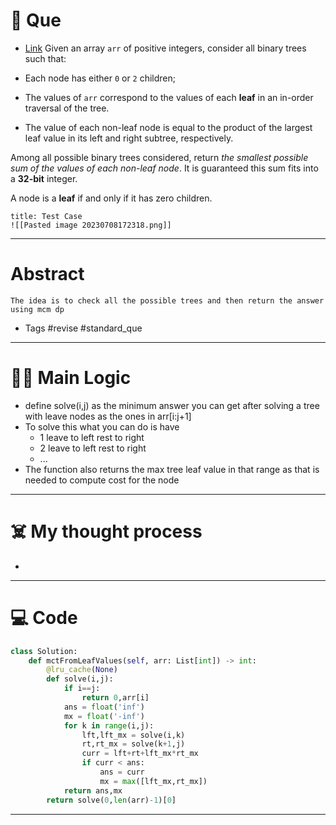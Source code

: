 # 🧩 Que
- [Link](https://leetcode.com/problems/minimum-cost-tree-from-leaf-values/)
Given an array `arr` of positive integers, consider all binary trees such that:

- Each node has either `0` or `2` children;
- The values of `arr` correspond to the values of each **leaf** in an in-order traversal of the tree.
- The value of each non-leaf node is equal to the product of the largest leaf value in its left and right subtree, respectively.

Among all possible binary trees considered, return _the smallest possible sum of the values of each non-leaf node_. It is guaranteed this sum fits into a **32-bit** integer.

A node is a **leaf** if and only if it has zero children.
```ad-question
title: Test Case
![[Pasted image 20230708172318.png]]
```

---
# Abstract
```ad-abstract
The idea is to check all the possible trees and then return the answer using mcm dp
```

- Tags #revise #standard_que 
--- 
# 🕵️‍♂️ Main Logic
- define solve(i,j) as the minimum answer you can get after solving a tree with leave nodes as the ones in arr[i:j+1]
- To solve this what you can do is have
	- 1 leave to left rest to right
	- 2 leave to left rest to right
	- ...
- The function also returns the max tree leaf value in that range as that is needed to compute cost for the node

---
# ☠️ My thought process
- 
---

# 💻 Code
```python
class Solution:
    def mctFromLeafValues(self, arr: List[int]) -> int:
        @lru_cache(None)
        def solve(i,j):
            if i==j:
                return 0,arr[i]
            ans = float('inf')
            mx = float('-inf')
            for k in range(i,j):
                lft,lft_mx = solve(i,k)
                rt,rt_mx = solve(k+1,j)
                curr = lft+rt+lft_mx*rt_mx
                if curr < ans:
                    ans = curr
                    mx = max([lft_mx,rt_mx])
            return ans,mx
        return solve(0,len(arr)-1)[0]
```
---
